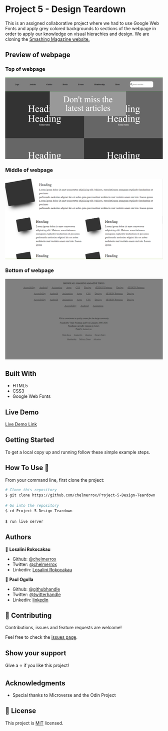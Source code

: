 # Project 5 - Design Teardown

This is an assigned collaborative project where we had to use Google Web Fonts and apply grey colored backgrounds to sections of the webpage in order to apply our knowledge on visual hierachies and design. We are cloning the 
<a href="https://www.smashingmagazine.com/">Smashing Magazine website.</a>

## Preview of webpage

### Top of webpage

![Web page preview](images/webpage_preview_1.PNG)

### Middle of webpage

![Web page preview](images/webpage_preview_2.PNG)

### Bottom of webpage

![Web page preview](images/webpage_preview_3.PNG)

## Built With

- HTML5
- CSS3
- Google Web Fonts

## Live Demo

[Live Demo Link](https://raw.githack.com/chelmerrox/Project-5-Design-Teardown/project-draft/index.html)


## Getting Started


To get a local copy up and running follow these simple example steps.

## How To Use 🔧

From your command line, first clone the project:

```bash
# Clone this repository
$ git clone https://github.com/chelmerrox/Project-5-Design-Teardown

# Go into the repository
$ cd Project-5-Design-Teardown

$ run live server

```

## Authors

👤 **Losalini Rokocakau**

- Github: [@chelmerrox](https://github.com/chelmerrox)
- Twitter: [@chelmerrox](https://twitter.com/chelmerrox)
- Linkedin: [Losalini Rokocakau](https://linkedin.com/losalini-rokocakau)

👤 **Paul Ogolla**

- Github: [@githubhandle](https://github.com/paulzay)
- Twitter: [@twitterhandle](https://twitter.com/_paulzay_)
- Linkedin: [linkedin](https://www.linkedin.com/in/paulogolla/)

## 🤝 Contributing

Contributions, issues and feature requests are welcome!

Feel free to check the [issues page](https://github.com/chelmerrox/Project-5-Design-Teardown/issues).

## Show your support

Give a ⭐️ if you like this project!

## Acknowledgments

- Special thanks to Microverse and the Odin Project

## 📝 License

This project is [MIT](lic.url) licensed.
